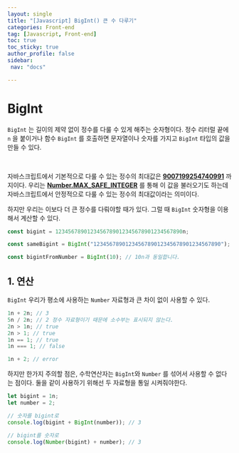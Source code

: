 ```yaml
---
layout: single
title: "[Javascript] BigInt() 큰 수 다루기"
categories: Front-end
tag: [Javascript, Front-end]
toc: true
toc_sticky: true
author_profile: false
sidebar:
 nav: "docs"

---
```


# BigInt

`BigInt` 는 길이의 제약 없이 정수를 다룰 수 있게 해주는 숫자형이다. 정수 리터럴 끝에 `n` 을 붙이거나 함수 `BigInt` 를 호출하면 문자열이나 숫자를 가지고 `BigInt` 타입의 값을 만들 수 있다.

<br>

자바스크립트에서 기본적으로 다룰 수 있는 정수의 최대값은 <u>**9007199254740991**</u> 까지이다. 우리는 **<u>Number.MAX_SAFE_INTEGER</u>** 를 통해 이 값을 불러오기도 하는데 자바스크립트에서 안정적으로 다룰 수 있는 정수의 최대값이라는 의미이다.

하지만 우리는 이보다 더 큰 정수를 다뤄야할 때가 있다. 그럴 때 `BigInt` 숫자형을 이용해서 계산할 수 있다.

```js
const bigint = 1234567890123456789012345678901234567890n;

const sameBigint = BigInt("1234567890123456789012345678901234567890");

const bigintFromNumber = BigInt(10); // 10n과 동일합니다.
```

## 1. 연산

`BigInt` 우리가 평소에 사용하는  `Number` 자료형과 큰 차이 없이 사용할 수 있다. 

```js
1n + 2n; // 3
5n / 2n; // 2 정수 자료형이기 때문에 소수부는 표시되지 않는다.
2n > 1n; // true
2n > 1; // true
1n == 1; // true
1n === 1; // false

1n + 2; // error
```

하지만 한가지 주의할 점은, 수학연산자는 `BigInt`와 `Number` 를 섞어서 사용할 수 없다는 점이다. 둘을 같이 사용하기 위해선 두 자료형을 통일 시켜줘야한다.

```js
let bigint = 1n;
let number = 2;

// 숫자를 bigint로
console.log(bigint + BigInt(number)); // 3

// bigint를 숫자로
console.log(Number(bigint) + number); // 3
```
